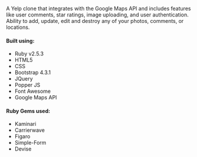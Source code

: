 A Yelp clone that integrates with the Google Maps API and includes features like user comments, star ratings, image uploading, and user authentication. Ability to add, update, edit and destroy any of your photos, comments, or locations.

#### Built using:
- Ruby v2.5.3
- HTML5
- CSS
- Bootstrap 4.3.1
- JQuery
- Popper JS
- Font Awesome
- Google Maps API

#### Ruby Gems used:
- Kaminari
- Carrierwave
- Figaro
- Simple-Form
- Devise
